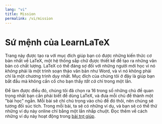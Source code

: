```yaml
---
lang: "vi"
title: Mission
permalink: /vi/mission
---
```


# Sứ mệnh của LearnLaTeX

Trang này được tạo ra với mục đích giúp bạn có được những kiến thức cơ bản nhất
về LaTeX, một hệ thống sắp chữ được thiết kế để tạo ra những văn bản có chất
lượng. LaTeX có thể đáng sợ đối với những người mới học vì nó _không_ phải là
một trình soạn thảo văn bản như Word, và vì nó không phải chỉ là một chương
trình duy nhất. Mục đích của chúng tôi ở đây là giúp bạn bắt đầu mà không cần cố
cho bạn thấy _tất cả_ chỉ trong một lần.

Để làm được điều đó, chúng tôi đã chọn ra 16 trong số những chủ đề quan trọng
nhất bạn cần phải biết để dùng LaTeX, và đưa mỗi chủ đề thành một "bài học"
ngắn. Mỗi bài sẽ chỉ chú trọng vào chủ đề đó thôi, nên chúng sẽ tương đối súc
tích. Trong mỗi bài, ta sẽ có những ví dụ, và bạn sẽ có thể thử những ví dụ này
online chỉ bằng một lần nhấp chuột. Đọc thêm về cách những ví dụ này hoạt động
trong [bài trợ giúp](./help#examples).
